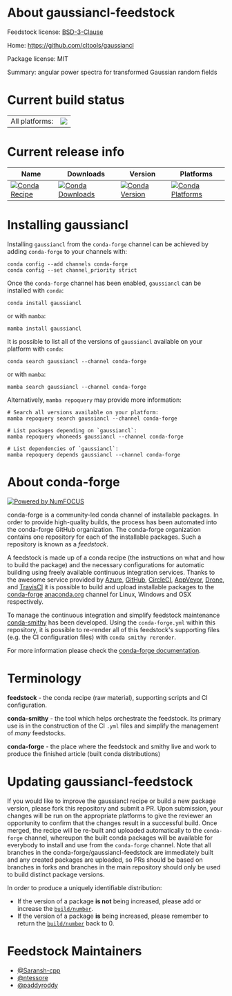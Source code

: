 About gaussiancl-feedstock
==========================

Feedstock license: [BSD-3-Clause](https://github.com/conda-forge/gaussiancl-feedstock/blob/main/LICENSE.txt)

Home: https://github.com/cltools/gaussiancl

Package license: MIT

Summary: angular power spectra for transformed Gaussian random fields

Current build status
====================


<table><tr><td>All platforms:</td>
    <td>
      <a href="https://dev.azure.com/conda-forge/feedstock-builds/_build/latest?definitionId=24204&branchName=main">
        <img src="https://dev.azure.com/conda-forge/feedstock-builds/_apis/build/status/gaussiancl-feedstock?branchName=main">
      </a>
    </td>
  </tr>
</table>

Current release info
====================

| Name | Downloads | Version | Platforms |
| --- | --- | --- | --- |
| [![Conda Recipe](https://img.shields.io/badge/recipe-gaussiancl-green.svg)](https://anaconda.org/conda-forge/gaussiancl) | [![Conda Downloads](https://img.shields.io/conda/dn/conda-forge/gaussiancl.svg)](https://anaconda.org/conda-forge/gaussiancl) | [![Conda Version](https://img.shields.io/conda/vn/conda-forge/gaussiancl.svg)](https://anaconda.org/conda-forge/gaussiancl) | [![Conda Platforms](https://img.shields.io/conda/pn/conda-forge/gaussiancl.svg)](https://anaconda.org/conda-forge/gaussiancl) |

Installing gaussiancl
=====================

Installing `gaussiancl` from the `conda-forge` channel can be achieved by adding `conda-forge` to your channels with:

```
conda config --add channels conda-forge
conda config --set channel_priority strict
```

Once the `conda-forge` channel has been enabled, `gaussiancl` can be installed with `conda`:

```
conda install gaussiancl
```

or with `mamba`:

```
mamba install gaussiancl
```

It is possible to list all of the versions of `gaussiancl` available on your platform with `conda`:

```
conda search gaussiancl --channel conda-forge
```

or with `mamba`:

```
mamba search gaussiancl --channel conda-forge
```

Alternatively, `mamba repoquery` may provide more information:

```
# Search all versions available on your platform:
mamba repoquery search gaussiancl --channel conda-forge

# List packages depending on `gaussiancl`:
mamba repoquery whoneeds gaussiancl --channel conda-forge

# List dependencies of `gaussiancl`:
mamba repoquery depends gaussiancl --channel conda-forge
```


About conda-forge
=================

[![Powered by
NumFOCUS](https://img.shields.io/badge/powered%20by-NumFOCUS-orange.svg?style=flat&colorA=E1523D&colorB=007D8A)](https://numfocus.org)

conda-forge is a community-led conda channel of installable packages.
In order to provide high-quality builds, the process has been automated into the
conda-forge GitHub organization. The conda-forge organization contains one repository
for each of the installable packages. Such a repository is known as a *feedstock*.

A feedstock is made up of a conda recipe (the instructions on what and how to build
the package) and the necessary configurations for automatic building using freely
available continuous integration services. Thanks to the awesome service provided by
[Azure](https://azure.microsoft.com/en-us/services/devops/), [GitHub](https://github.com/),
[CircleCI](https://circleci.com/), [AppVeyor](https://www.appveyor.com/),
[Drone](https://cloud.drone.io/welcome), and [TravisCI](https://travis-ci.com/)
it is possible to build and upload installable packages to the
[conda-forge](https://anaconda.org/conda-forge) [anaconda.org](https://anaconda.org/)
channel for Linux, Windows and OSX respectively.

To manage the continuous integration and simplify feedstock maintenance
[conda-smithy](https://github.com/conda-forge/conda-smithy) has been developed.
Using the ``conda-forge.yml`` within this repository, it is possible to re-render all of
this feedstock's supporting files (e.g. the CI configuration files) with ``conda smithy rerender``.

For more information please check the [conda-forge documentation](https://conda-forge.org/docs/).

Terminology
===========

**feedstock** - the conda recipe (raw material), supporting scripts and CI configuration.

**conda-smithy** - the tool which helps orchestrate the feedstock.
                   Its primary use is in the construction of the CI ``.yml`` files
                   and simplify the management of *many* feedstocks.

**conda-forge** - the place where the feedstock and smithy live and work to
                  produce the finished article (built conda distributions)


Updating gaussiancl-feedstock
=============================

If you would like to improve the gaussiancl recipe or build a new
package version, please fork this repository and submit a PR. Upon submission,
your changes will be run on the appropriate platforms to give the reviewer an
opportunity to confirm that the changes result in a successful build. Once
merged, the recipe will be re-built and uploaded automatically to the
`conda-forge` channel, whereupon the built conda packages will be available for
everybody to install and use from the `conda-forge` channel.
Note that all branches in the conda-forge/gaussiancl-feedstock are
immediately built and any created packages are uploaded, so PRs should be based
on branches in forks and branches in the main repository should only be used to
build distinct package versions.

In order to produce a uniquely identifiable distribution:
 * If the version of a package **is not** being increased, please add or increase
   the [``build/number``](https://docs.conda.io/projects/conda-build/en/latest/resources/define-metadata.html#build-number-and-string).
 * If the version of a package **is** being increased, please remember to return
   the [``build/number``](https://docs.conda.io/projects/conda-build/en/latest/resources/define-metadata.html#build-number-and-string)
   back to 0.

Feedstock Maintainers
=====================

* [@Saransh-cpp](https://github.com/Saransh-cpp/)
* [@ntessore](https://github.com/ntessore/)
* [@paddyroddy](https://github.com/paddyroddy/)

